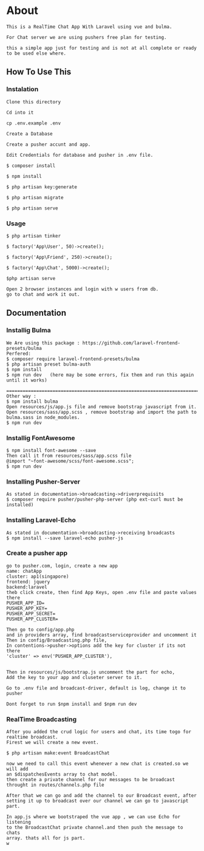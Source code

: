 # About
    This is a RealTime Chat App With Laravel using vue and bulma.

    For Chat server we are using pushers free plan for testing.

    this a simple app just for testing and is not at all complete or ready
    to be used else where.


## How To Use This
### Instalation
    Clone this directory

    Cd into it

    cp .env.example .env

    Create a Database 

    Create a pusher accunt and app.

    Edit Credentials for database and pusher in .env file.

    $ composer install 

    $ npm install

    $ php artisan key:generate

    $ php artisan migrate

    $ php artisan serve
### Usage
    $ php artisan tinker

    $ factory('App\User', 50)->create();

    $ factory('App\Friend', 250)->create();

    $ factory('App\Chat', 5000)->create();

    $php artisan serve 

    Open 2 browser instances and login with w users from db.
    go to chat and work it out.

## Documentation 
### Installig Bulma
    We Are using this package : https://github.com/laravel-frontend-presets/bulma
    Perfered:
    $ composer require laravel-frontend-presets/bulma
    $ php artisan preset bulma-auth
    $ npm install
    $ npm run dev   (here may be some errors, fix them and run this again until it works)

    =====================================================================================
    Other way :
    $ npm install bulma
    Open resources/js/app.js file and remove bootstrap javascript from it.
    Open resources/sass/app.scss , remove bootstrap and import the path to
    bulma.sass in node_modules.
    $ npm run dev
### Installig FontAwesome
    $ npm install font-awesome --save
    Then call it from resources/sass/app.scss file
    @import "~font-awesome/scss/font-awesome.scss";
    $ npm run dev

### Installing Pusher-Server
    As stated in documentation->broadcasting->driverprequisits
    $ composer require pusher/pusher-php-server (php ext-curl must be installed)
### Installing Laravel-Echo
    As stated in documentation->broadcasting->receiving broadcasts
    $ npm install --save laravel-echo pusher-js

### Create a pusher app 
    go to pusher.com, login, create a new app 
    name: chatApp
    cluster: ap1(singapore)
    frontend: jquery
    backend:laravel
    theb click create, then find App Keys, open .env file and paste values there 
    PUSHER_APP_ID=
    PUSHER_APP_KEY=
    PUSHER_APP_SECRET=
    PUSHER_APP_CLUSTER=

    Then go to config/app.php
    and in providers array, find broadcastserviceprovider and uncomment it
    Then in config/Broadcasting.php file,
    In contentions->pusher->options add the key for cluster if its not there
    'cluster' => env('PUSHER_APP_CLUSTER'),


    Then in resources/js/bootstrap.js uncomment the part for echo,
    Add the key to your app and cluseter server to it.

    Go to .env file and broadcast-driver, default is log, change it to pusher

    Dont forget to run $npm install and $npm run dev
### RealTime Broadcasting
    After you added the crud logic for users and chat, its time togo for
    realtime broadcast.
    Firest we will create a new event.

    $ php artisan make:event BroadcastChat

    now we need to call this event whenever a new chat is created.so we will add
    an $dispatchesEvents array to chat model.
    then create a private channel for our messages to be broadcast throught in routes/channels.php file

    After that we can go and add the channel to our Broadcast event, after
    setting it up to broadcast over our channel we can go to javascript part.

    In app.js where we bootstraped the vue app , we can use Echo for listening
    to the BroadcastChat private channel.and then push the message to chats
    array. thats all for js part.
    w
